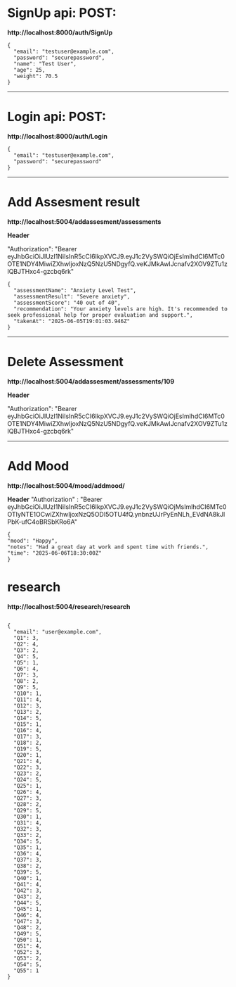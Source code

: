 # SignUp api: POST:

**http://localhost:8000/auth/SignUp**


```
{
  "email": "testuser@example.com",
  "password": "securepassword",
  "name": "Test User",
  "age": 25,
  "weight": 70.5
}

```

---

# Login api: POST:

**http://localhost:8000/auth/Login**


```
{
  "email": "testuser@example.com",
  "password": "securepassword"
}
```


---

# Add Assesment result 

**http://localhost:5004/addassesment/assessments**

**Header**

"Authorization":  "Bearer eyJhbGciOiJIUzI1NiIsInR5cCI6IkpXVCJ9.eyJ1c2VySWQiOjEsImlhdCI6MTc0OTE1NDY4MiwiZXhwIjoxNzQ5NzU5NDgyfQ.veKJMkAwIJcnafv2XOV9ZTu1zlQBJTHxc4-gzcbq6rk"

```
{
  "assessmentName": "Anxiety Level Test",
  "assessmentResult": "Severe anxiety",
  "assessmentScore": "40 out of 40",
  "recommendation": "Your anxiety levels are high. It's recommended to seek professional help for proper evaluation and support.",
  "takenAt": "2025-06-05T19:01:03.946Z"
}
```


---


# Delete Assessment

**http://localhost:5004/addassesment/assessments/109**


**Header**

"Authorization":  "Bearer eyJhbGciOiJIUzI1NiIsInR5cCI6IkpXVCJ9.eyJ1c2VySWQiOjEsImlhdCI6MTc0OTE1NDY4MiwiZXhwIjoxNzQ5NzU5NDgyfQ.veKJMkAwIJcnafv2XOV9ZTu1zlQBJTHxc4-gzcbq6rk"


---



# Add Mood 

**http://localhost:5004/mood/addmood/**


**Header**
"Authorization" : "Bearer eyJhbGciOiJIUzI1NiIsInR5cCI6IkpXVCJ9.eyJ1c2VySWQiOjMsImlhdCI6MTc0OTIyNTE1OCwiZXhwIjoxNzQ5ODI5OTU4fQ.ynbnzUJrPyEnNLh_EVdNA8kJlPbK-ufC4oBRSbKRo6A"



```
{
"mood": "Happy",
"notes": "Had a great day at work and spent time with friends.",
"time": "2025-06-06T18:30:00Z"
}
```








# research

**http://localhost:5004/research/research**

```

{
  "email": "user@example.com",
  "Q1": 3,
  "Q2": 4,
  "Q3": 2,
  "Q4": 5,
  "Q5": 1,
  "Q6": 4,
  "Q7": 3,
  "Q8": 2,
  "Q9": 5,
  "Q10": 1,
  "Q11": 4,
  "Q12": 3,
  "Q13": 2,
  "Q14": 5,
  "Q15": 1,
  "Q16": 4,
  "Q17": 3,
  "Q18": 2,
  "Q19": 5,
  "Q20": 1,
  "Q21": 4,
  "Q22": 3,
  "Q23": 2,
  "Q24": 5,
  "Q25": 1,
  "Q26": 4,
  "Q27": 3,
  "Q28": 2,
  "Q29": 5,
  "Q30": 1,
  "Q31": 4,
  "Q32": 3,
  "Q33": 2,
  "Q34": 5,
  "Q35": 1,
  "Q36": 4,
  "Q37": 3,
  "Q38": 2,
  "Q39": 5,
  "Q40": 1,
  "Q41": 4,
  "Q42": 3,
  "Q43": 2,
  "Q44": 5,
  "Q45": 1,
  "Q46": 4,
  "Q47": 3,
  "Q48": 2,
  "Q49": 5,
  "Q50": 1,
  "Q51": 4,
  "Q52": 3,
  "Q53": 2,
  "Q54": 5,
  "Q55": 1
}
```